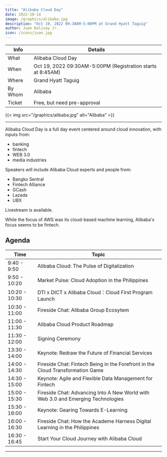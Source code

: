 ```yaml
---
title: "Alibaba Cloud Day"
date: 2022-10-14
image: /graphics/alibaba.jpg
description: "Oct 19, 2022 09:30AM-5:00PM at Grand Hyatt Taguig"
author: Juan Dalisay Jr.
icon: /icons/juan.jpg
---
```




Info | Details 
--- | ---
What | Alibaba Cloud Day
When | Oct 19, 2022 09:30AM-5:00PM (Registration starts at 8:45AM)
Where | Grand Hyatt Taguig
By Whom | Alibaba
Ticket | Free, but need pre-approval


{{< img src="/graphics/alibaba.jpg" alt="Alibaba" >}}

---


Alibaba Cloud Day is a full day event centered around cloud innovation, with inputs from:
- banking
- fintech
- WEB 3.0
- media industries 

Speakers will include Alibaba Cloud experts and people from:
- Bangko Sentral 
- Fintech Alliance
- GCash
- Lazada
- UBX

Livestream is available.

While the focus of AWS was its cloud-based machine learning, Alibaba's focus seems to be fintech. 


## Agenda

Time | Topic
--- | ---
9:40 - 9:50 | Alibaba Cloud: The Pulse of Digitalization
9:50 - 10:20 | Market Pulse: Cloud Adoption in the Philippines
10:20 - 10:30 | DTI x DICT x Alibaba Cloud：Cloud First Program Launch
10:30 - 11:00 | Fireside Chat: Alibaba Group Ecosytem
11:00 - 11:30 | Alibaba Cloud Product Roadmap
11:30 - 12:00 | Signing Ceremony
13:30 - 14:00 | Keynote: Redraw the Future of Financial Services
14:00 - 14:30 | Fireside Chat: Fintech Being in the Forefront in the Cloud Transformation Game
14:30 - 15:00 | Keynote: Agile and Flexible Data Management for Fintech
15:00 - 15:30 | Fireside Chat: Advancing Into A New World with Web 3.0 and Emerging Technologies
15:30 - 16:00 | Keynote: Gearing Towards E-Learning
16:00 - 16:30 | Fireside Chat: How the Academe Harness Digital Learning in the Philippines
16:30 - 16:45 | Start Your Cloud Journey with Alibaba Cloud

---

